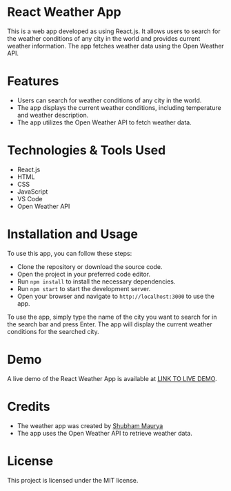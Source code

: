 # React Weather App
This is a web app developed as using React.js. It allows users to search for the weather conditions of any city in the world and provides current weather information. The app fetches weather data using the Open Weather API.


# Features
- Users can search for weather conditions of any city in the world.
- The app displays the current weather conditions, including temperature and weather description.
- The app utilizes the Open Weather API to fetch weather data.

# Technologies & Tools Used
- React.js
- HTML
- CSS
- JavaScript
- VS Code
- Open Weather API

# Installation and Usage
To use this app, you can follow these steps:

- Clone the repository or download the source code.
- Open the project in your preferred code editor.
- Run  `npm install` to install the necessary dependencies.
- Run `npm start` to start the development server.
- Open your browser and navigate to `http://localhost:3000` to use the app.

To use the app, simply type the name of the city you want to search for in the search bar and press Enter. The app will display the current weather conditions for the searched city.

# Demo
A live demo of the React Weather App is available at [LINK TO LIVE DEMO](https://munda-weather-app.vercel.app/).

# Credits
- The weather app was created by [Shubham Maurya](https://github.com/shubhammauryainfo)
- The app uses the Open Weather API to retrieve weather data.

# License
This project is licensed under the MIT license.
